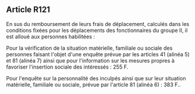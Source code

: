 Article R121
----
En sus du remboursement de leurs frais de déplacement, calculés dans les
conditions fixées pour les déplacements des fonctionnaires du groupe II, il est
alloué aux personnes habilitées :

Pour la vérification de la situation matérielle, familiale ou sociale des
personnes faisant l'objet d'une enquête prévue par les articles 41 (alinéa 5) et
81 (alinéa 7) ainsi que pour l'information sur les mesures propres à favoriser
l'insertion sociale des intéressés : 255 F.

Pour l'enquête sur la personnalité des inculpés ainsi que sur leur situation
matérielle, familiale ou sociale, prévue par l'article 81 (alinéa 6) : 383 F..
